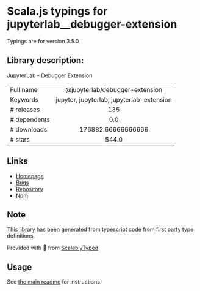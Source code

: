 
# Scala.js typings for jupyterlab__debugger-extension

Typings are for version 3.5.0

## Library description:
JupyterLab - Debugger Extension

|                    |                 |
| ------------------ | :-------------: |
| Full name          | @jupyterlab/debugger-extension |
| Keywords           | jupyter, jupyterlab, jupyterlab-extension |
| # releases         | 135 |
| # dependents       | 0.0 |
| # downloads        | 176882.66666666666 |
| # stars            | 544.0 |

## Links
- [Homepage](https://github.com/jupyterlab/debugger)
- [Bugs](https://github.com/jupyterlab/debugger/issues)
- [Repository](https://github.com/jupyterlab/debugger)
- [Npm](https://www.npmjs.com/package/%40jupyterlab%2Fdebugger-extension)
    


## Note
This library has been generated from typescript code from first party type definitions.

Provided with :purple_heart: from [ScalablyTyped](https://github.com/oyvindberg/ScalablyTyped)

## Usage
See [the main readme](../../readme.md) for instructions.


